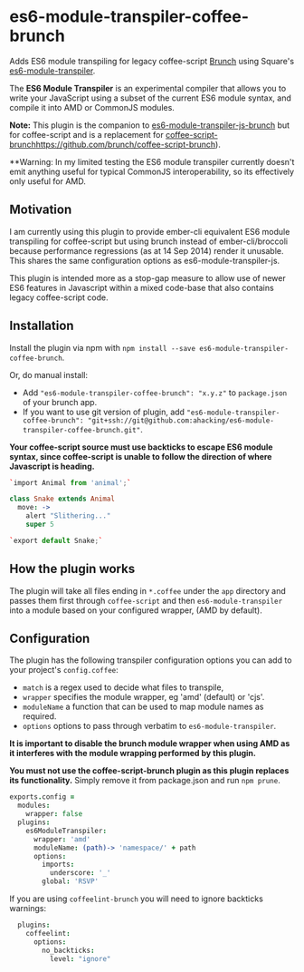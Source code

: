 # es6-module-transpiler-coffee-brunch

Adds ES6 module transpiling for legacy coffee-script [Brunch](http://brunch.io) using Square's [es6-module-transpiler](https://github.com/square/es6-module-transpiler).

The **ES6 Module Transpiler** is an experimental compiler that allows you to write your JavaScript using a subset of the current ES6 module syntax, and compile it into AMD or CommonJS modules.

**Note:** This plugin is the companion to [es6-module-transpiler-js-brunch](https://github.com/ahacking/es6-module-transpiler-js-brunch) but for coffee-script and is a replacement for [coffee-script-brunch]()https://github.com/brunch/coffee-script-brunch).

**Warning: In my limited testing the ES6 module transpiler currently doesn't emit anything useful for typical CommonJS interoperability, so its effectively only useful for AMD.

## Motivation
I am currently using this plugin to provide ember-cli equivalent ES6 module transpiling for coffee-script but using brunch instead of ember-cli/broccoli because performance regressions (as at 14 Sep 2014) render it unusable.  This shares the same configuration options as es6-module-transpiler-js.

This plugin is intended more as a stop-gap measure to allow use of newer ES6 features in Javascript within a mixed code-base that also contains legacy coffee-script code.

## Installation
Install the plugin via npm with `npm install --save es6-module-transpiler-coffee-brunch`.

Or, do manual install:

* Add `"es6-module-transpiler-coffee-brunch": "x.y.z"` to `package.json` of your brunch app.
* If you want to use git version of plugin, add
`"es6-module-transpiler-coffee-brunch": "git+ssh://git@github.com:ahacking/es6-module-transpiler-coffee-brunch.git"`.

**Your coffee-script source must use backticks to escape ES6 module syntax, since coffee-script is unable to follow the direction of where Javascript is heading.**

```coffeescript
`import Animal from 'animal';`

class Snake extends Animal
  move: ->
    alert "Slithering..."
    super 5

`export default Snake;`
```

## How the plugin works
The plugin will take all files ending in `*.coffee` under the `app` directory and passes them first through `coffee-script` and then `es6-module-transpiler` into a module based on your configured wrapper, (AMD by default).


## Configuration

The plugin has the following transpiler configuration options you can add to your project's `config.coffee`:
* `match` is a regex used to decide what files to transpile,
* `wrapper` specifies the module wrapper, eg 'amd' (default) or 'cjs'.
* `moduleName` a function that can be used to map module names as required.
* `options` options to pass through verbatim to `es6-module-transpiler`.

**It is important to disable the brunch module wrapper when using AMD as it interferes with the module wrapping performed by this plugin.**

**You must not use the coffee-script-brunch plugin as this plugin replaces its functionality.** Simply remove it from package.json and run ``npm prune``.

```coffeescript
exports.config =
  modules:
    wrapper: false
  plugins:
    es6ModuleTranspiler:
      wrapper: 'amd'
      moduleName: (path)-> 'namespace/' + path
      options:
        imports:
          underscore: '_'
        global: 'RSVP'
```

If you are using ``coffeelint-brunch`` you will need to ignore backticks warnings:
```coffeescript
  plugins:
    coffeelint:
      options:
        no_backticks:
          level: "ignore"

```


